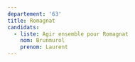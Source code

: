 ```yaml
---
departement: '63'
title: Romagnat
candidats:
  - liste: Agir ensemble pour Romagnat
    nom: Brunmurol
    prenom: Laurent
---
```

